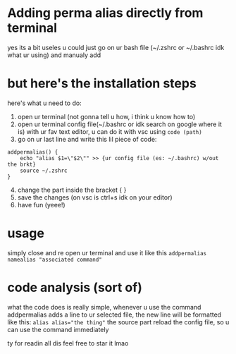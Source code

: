 # Adding perma alias directly from terminal
yes its a bit useles u could just go on ur bash file (~/.zshrc or ~/.bashrc idk what ur using) and manualy add
# but here's the installation steps
here's what u need to do:
1. open ur terminal (not gonna tell u how, i think u know how to)
2. open ur terminal config file(~/.bashrc or idk search on google where it is) with ur fav text editor, u can do it with vsc using `code (path)`
3. go on ur last line and write this lil piece of code: 
```	
addpermalias() {
	echo "alias $1=\"$2\"" >> {ur config file (es: ~/.bashrc) w/out the brkt}
	source ~/.zshrc
}
```
4. change the part inside the bracket { }
5. save the changes (on vsc is ctrl+s idk on your editor)
6. have fun (yeee!)
# usage
simply close and re open ur terminal
and use it like this
`addpermalias namealias "associated command"`
# code analysis (sort of)
what the code does is really simple, whenever u use the command addpermalias adds a line to ur selected file, the new line will be formatted like this:
`alias alias="the thing"` 
the source part reload the config file, so u can use the command immediately 

ty for readin all dis feel free to star it lmao
